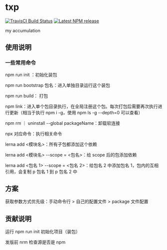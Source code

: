 # txp

<!-- [![Build Status](https://www.travis-ci.org/txp1035/txp.svg?branch=master)](https://www.travis-ci.org/txp1035/txp) -->

[![TravisCI Build Status][travis-badge]][travis-badge-url] [![Latest NPM release][npm-badge]][npm-badge-url]

[npm-badge]: https://img.shields.io/npm/v/txp-utils.svg
[npm-badge-url]: https://www.npmjs.com/package/txp-utils
[travis-badge]: https://img.shields.io/travis/txp1035/txp/master.svg
[travis-badge-url]: https://travis-ci.org/txp1035/txp

my accumulation

## 使用说明

### 一些常用命令

npm run init ：初始化装包

npm run bootstrap 包名：进入单独目录运行这个装包

npm run build： 打包

npm link：进入单个包目录执行，在全局注册这个包。每次打包后需要再次执行进行更新（相当于执行 npm i -g，使用 npm ls -g --depth=0 可以查看）

npm rm ｜ uninstall --global packageName：卸载软连接

npx 对应命令：执行相关命令

lerna add <模块名>：所有子包都添加这个依赖

lerna add <模块名> --scope = <包名>：给 scope 后的包添加依赖

lerna add <包名 1> --scope = <包名 2>：给包名 2 中添加包名 1，包内的互相引用，会复制 p 包名 1 到 p 包名 2 中

## 方案

获取参数方式优先级：手动命令行 > 自己的配置文件 > package 文件配置

## 贡献说明

运行 npm run init 初始化项目（装包）

发版前 nrm 检查源是否是 npm
